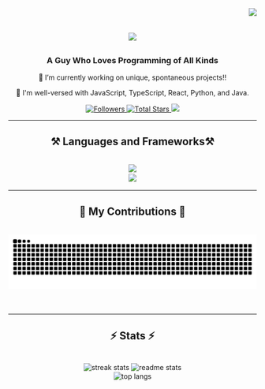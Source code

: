<img align="right" src="https://visitor-badge.laobi.icu/badge?page_id=sachkeeratb.sachkeeratb" />

<h1 align="center">
    <img src="https://readme-typing-svg.herokuapp.com/?font=Calibri&size=35&center=true&vCenter=true&width=500&height=70&duration=4000&lines=Hi+There!+👋;I'm+Sachkeerat+Singh+Brar;" />
</h1>
<div align="center"> 

### A Guy Who Loves Programming of All Kinds
🔭 I’m currently working on unique, spontaneous projects!!

🧠 I'm well-versed with JavaScript, TypeScript, React, Python, and Java.

</div>
   <p align="center"> 
      <a href="https://github.com/sachkeeratb?tab=followers">
         <img alt="Followers" title="Follow Me on Github" src="https://custom-icon-badges.demolab.com/github/followers/sachkeeratb?color=236ad3&labelColor=1155ba&style=for-the-badge&logo=person-add&label=Follow&logoColor=white"/>
      </a>
      <a href="https://github.com/sachkeeratb?tab=repositories&sort=stargazers">
         <img alt="Total Stars" title="Total Stars on GitHub" src="https://custom-icon-badges.demolab.com/github/stars/sachkeeratb?color=55960c&style=for-the-badge&labelColor=488207&logo=star"/>
      </a>
        <a href="https://www.linkedin.com/in/sachkeeratbrar/">
         <img src="https://img.shields.io/badge/LinkedIn-0077B5?style=for-the-badge&logo=linkedin&logoColor=white" />
      </a>
   </p>

 <hr/>

<h2 align="center">⚒️ Languages and Frameworks⚒️</h2>
<br/>
<div align="center">
    <img src="https://skillicons.dev/icons?i=react,html,css,javascript,typescript,tailwind,rust" /><br>
    <img src="https://skillicons.dev/icons?i=firebase,mongodb,nextjs,express,python,java,postgres,c" /><br>
</div>

<hr />

<div align="center">
  <h2>🐍 My Contributions 🐍</h2>
  <br>
<picture>
    <source media="(prefers-color-scheme: dark)" srcset="https://raw.githubusercontent.com/sachkeeratb/sachkeeratb/output/github-contribution-grid-snake-dark.svg">
    <source media="(prefers-color-scheme: light)" srcset="https://raw.githubusercontent.com/sachkeeratb/sachkeeratb/output/github-contribution-grid-snake.svg">
    <img alt="github contribution grid snake animation" src="https://raw.githubusercontent.com/sachkeeratb/sachkeeratb/output/github-contribution-grid-snake.svg">
</picture>
  <br/><br/><br/>
</div>

<hr/>

<h2 align="center">⚡ Stats ⚡</h2>
<br>
<div align=center>
  <img width=390 src="https://github-readme-streak-stats-salesp07.vercel.app/?user=sachkeeratb&count_private=true&theme=react&border_radius=10" alt="streak stats"/>
  <img width=390 src="https://github-readme-stats-salesp07.vercel.app/api?username=sachkeeratb&count_private=true&show_icons=true&theme=react&rank_icon=github&border_radius=10" alt="readme stats" />
  <br/>
  <img width=325 align="center" src="https://github-readme-stats-salesp07.vercel.app/api/top-langs/?username=sachkeeratb&hide=HTML&langs_count=8&layout=compact&theme=react&border_radius=10&size_weight=0.5&count_weight=0.5&exclude_repo=github-readme-stats" alt="top langs" />
</div>

<br/><br/>
